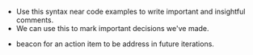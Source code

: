 <!-- NOTE -->
* Use this syntax near code examples to write important and insightful comments.
* We can use this to mark important decisions we've made.

<!-- TODO -->
* beacon for an action item to be address in future iterations.
